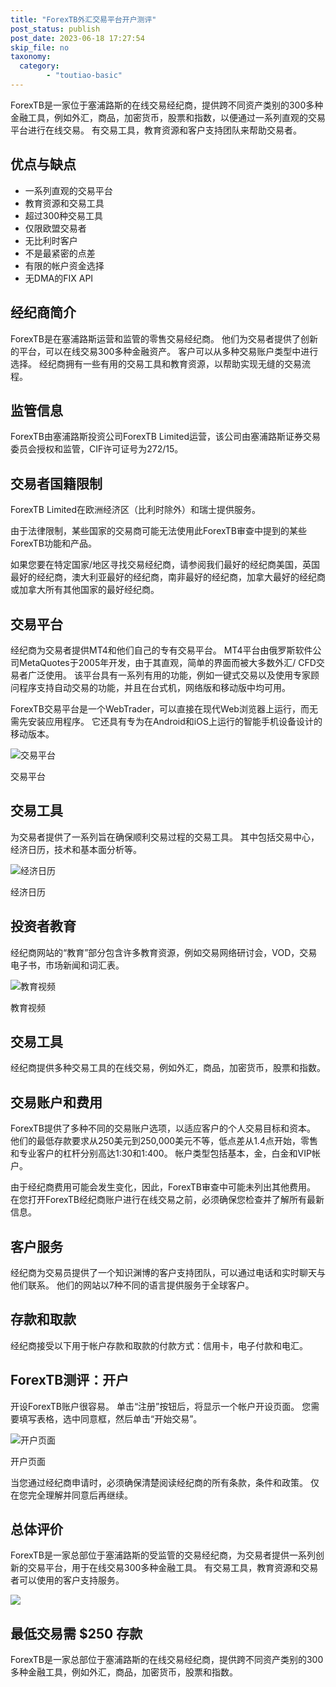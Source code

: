 ```yaml
---
title: "ForexTB外汇交易平台开户测评"
post_status: publish
post_date: 2023-06-18 17:27:54
skip_file: no
taxonomy:
  category:
        - "toutiao-basic"
---
```


ForexTB是一家位于塞浦路斯的在线交易经纪商，提供跨不同资产类别的300多种金融工具，例如外汇，商品，加密货币，股票和指数，以便通过一系列直观的交易平台进行在线交易。 有交易工具，教育资源和客户支持团队来帮助交易者。

## 优点与缺点

- 一系列直观的交易平台
- 教育资源和交易工具
- 超过300种交易工具
- 仅限欧盟交易者
- 无比利时客户
- 不是最紧密的点差
- 有限的帐户资金选择
- 无DMA的FIX API

## 经纪商简介

ForexTB是在塞浦路斯运营和监管的零售交易经纪商。 他们为交易者提供了创新的平台，可以在线交易300多种金融资产。 客户可以从多种交易账户类型中进行选择。 经纪商拥有一些有用的交易工具和教育资源，以帮助实现无缝的交易流程。

## 监管信息

ForexTB由塞浦路斯投资公司ForexTB Limited运营，该公司由塞浦路斯证券交易委员会授权和监管，CIF许可证号为272/15。

## 交易者国籍限制

ForexTB Limited在欧洲经济区（比利时除外）和瑞士提供服务。

由于法律限制，某些国家的交易商可能无法使用此ForexTB审查中提到的某些ForexTB功能和产品。

如果您要在特定国家/地区寻找交易经纪商，请参阅我们最好的经纪商美国，英国最好的经纪商，澳大利亚最好的经纪商，南非最好的经纪商，加拿大最好的经纪商或加拿大所有其他国家的最好经纪商。

## 交易平台

经纪商为交易者提供MT4和他们自己的专有交易平台。 MT4平台由俄罗斯软件公司MetaQuotes于2005年开发，由于其直观，简单的界面而被大多数外汇/ CFD交易者广泛使用。 该平台具有一系列有用的功能，例如一键式交易以及使用专家顾问程序支持自动交易的功能，并且在台式机，网络版和移动版中均可用。

ForexTB交易平台是一个WebTrader，可以直接在现代Web浏览器上运行，而无需先安装应用程序。 它还具有专为在Android和iOS上运行的智能手机设备设计的移动版本。

![交易平台](https://cdn.fendou.la/funstoutiao/2020/11/Forex-TB-Review-Trading-Platform.jpg "交易平台")

交易平台

## 交易工具

为交易者提供了一系列旨在确保顺利交易过程的交易工具。 其中包括交易中心，经济日历，技术和基本面分析等。

![经济日历](https://cdn.fendou.la/funstoutiao/2020/11/Forex-TB-Review-Economic-Calendar.jpg "经济日历")

经济日历

## 投资者教育

经纪商网站的“教育”部分包含许多教育资源，例如交易网络研讨会，VOD，交易电子书，市场新闻和词汇表。

![教育视频](https://cdn.fendou.la/funstoutiao/2020/11/Forex-TB-Review-Videos--1024x217.jpg "教育视频")

教育视频

## 交易工具

经纪商提供多种交易工具的在线交易，例如外汇，商品，加密货币，股票和指数。

## 交易账户和费用

ForexTB提供了多种不同的交易账户选项，以适应客户的个人交易目标和资本。 他们的最低存款要求从250美元到250,000美元不等，低点差从1.4点开始，零售和专业客户的杠杆分别高达1:30和1:400。 帐户类型包括基本，金，白金和VIP帐户。

由于经纪商费用可能会发生变化，因此，ForexTB审查中可能未列出其他费用。 在您打开ForexTB经纪商账户进行在线交易之前，必须确保您检查并了解所有最新信息。

## 客户服务

经纪商为交易员提供了一个知识渊博的客户支持团队，可以通过电话和实时聊天与他们联系。 他们的网站以7种不同的语言提供服务于全球客户。

## 存款和取款

经纪商接受以下用于帐户存款和取款的付款方式：信用卡，电子付款和电汇。

## ForexTB测评：开户

开设ForexTB账户很容易。 单击“注册”按钮后，将显示一个帐户开设页面。 您需要填写表格，选中同意框，然后单击“开始交易”。

![开户页面](https://cdn.fendou.la/funstoutiao/2020/11/Forex-Trading-Review-Account-Opening-Page.jpg "开户页面")

开户页面

当您通过经纪商申请时，必须确保清楚阅读经纪商的所有条款，条件和政策。 仅在您完全理解并同意后再继续。

## 总体评价

ForexTB是一家总部位于塞浦路斯的受监管的交易经纪商，为交易者提供一系列创新的交易平台，用于在线交易300多种金融工具。 有交易工具，教育资源和交易者可以使用的客户支持服务。

![](https://cdn.fendou.la/funstoutiao/2020/11/ForexTB-Logo.png)

## 最低交易需 **$250** 存款

ForexTB是一家总部位于塞浦路斯的在线交易经纪商，提供跨不同资产类别的300多种金融工具，例如外汇，商品，加密货币，股票和指数。
